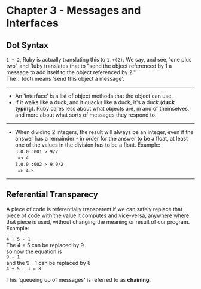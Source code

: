 # Chapter 3 - Messages and Interfaces

## Dot Syntax

`1 + 2`, Ruby is actually translating this to `1.+(2)`. We say, and see, 'one plus two', and Ruby translates that to "send the object referenced by 1 a message to add itself to the object referenced by 2."   
The `.` (dot) means 'send this object a message'.

---
* An 'interface' is a list of object methods that the object can use.   
* If it walks like a duck, and it quacks like a duck, it's a duck (**duck typing**). Ruby cares less about what objects are, in and of themselves, and more about what sorts of messages they respond to.
---
* When dividing 2 integers, the result will always be an integer, even if the answer has a remainder - in order for the answer to be a float, at least one of the values in the division has to be a float.
Example:   
`3.0.0 :001 > 9/2`   
` => 4`   
`3.0.0 :002 > 9.0/2`    
` => 4.5`
---
## Referential Transparecy
A piece of code is referentially transparent if we can safely replace that piece of code with the value it computes and vice-versa, anywhere where that piece is used, without changing the meaning or result of our program.
Example:   

`4 + 5 - 1`  
The 4 + 5 can be replaced by 9  
so now the equation is   
`9 - 1`   
and the 9 - 1 can be replaced by 8  
`4 + 5 - 1 = 8`

This 'queueing up of messages' is referred to as **chaining**.
